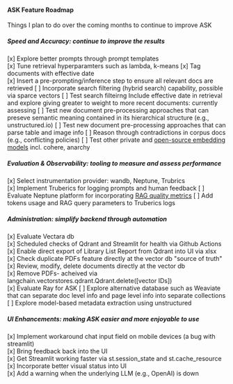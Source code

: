 #### ASK Feature Roadmap
Things I plan to do over the coming months to continue to improve ASK  


##### Speed and Accuracy: continue to improve the results
[x] Explore better prompts through prompt templates   
[x] Tune retrieval hyperparamters such as lambda, k-means 
[x] Tag documents with effective date  
[x] Insert a pre-prompting/inference step to ensure all relevant docs are retrieved
[ ] Incorporate search filtering (hybrid search) capability, possible via sparce vectors
[ ] Test search filteirng Include effective date in retrieval and explore giving greater to weight to more recent documents: currently assessing 
[ ] Test new document pre-processing approaches that can preseve semantic meaning contained in its hierarchical structure (e.g., unstructured.io)
[ ] Test new document pre-processing approaches that can parse table and image info
[ ] Reason through contradictions in corpus docs (e.g., conflicting policies)
[ ] Test other private and [open-source embedding models](https://huggingface.co/spaces/mteb/leaderboard) incl. cohere, anarchy  


##### Evaluation & Observability: tooling to measure and assess performance  
[x] Select instrumentation provider: wandb, Neptune, Trubrics    
[x] Implement Truberics for logging prompts and human feedback
[ ] Evaluate Neptune platform for incorporating [RAG quality metrics](https://docs.rungalileo.io/galileo/gen-ai-studio-products/galileo-guardrail-metrics#rag-quality-metrics) 
[ ] Add tokens usage and RAG query parameters to Truberics logs


##### Administration: simplify backend through automation  
[x] Evaluate Vectara db  
[x] Scheduled checks of Qdrant and Streamlit for health via Github Actions
[x] Enable direct export of Library List Report from Qdrant into UI via xlsx  
[x] Check duplicate PDFs feature directly at the vector db "source of truth" 
[x] Review, modify, delete documents directly at the vector db  
[x] Remove PDFs- acheived via langchain.vectorstores.qdrant.Qdrant.delete([vector IDs])  
[x] Evaluate Ray for ASK 
[ ] Explore alternative database such as Weaviate that can separate doc level info and page level info into separate collections
[ ] Explore model-based metadata extraction using unstructured


##### UI Enhancements: making ASK easier and more enjoyable to use  
[x] Implement workaround chat input field on mobile devices (a bug with streamlit)  
[x] Bring feedback back into the UI  
[x] Get Streamlit working faster via st.session_state and st.cache_resource
[x] Incorporate better visual status into UI  
[x] Add a warning when the underlying LLM (e.g., OpenAI) is down  
